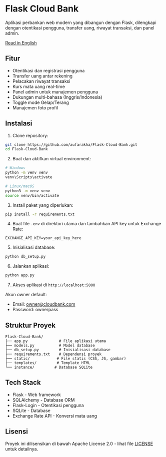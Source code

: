 # Flask Cloud Bank

Aplikasi perbankan web modern yang dibangun dengan Flask, dilengkapi dengan otentikasi pengguna, transfer uang, riwayat transaksi, dan panel admin.

[Read in English](README.md)

## Fitur

- Otentikasi dan registrasi pengguna
- Transfer uang antar rekening
- Pelacakan riwayat transaksi
- Kurs mata uang real-time
- Panel admin untuk manajemen pengguna
- Dukungan multi-bahasa (Inggris/Indonesia)
- Toggle mode Gelap/Terang
- Manajemen foto profil

## Instalasi

1. Clone repository:

```bash
git clone https://github.com/aufarakha/Flask-Cloud-Bank.git
cd Flask-Cloud-Bank
```

2. Buat dan aktifkan virtual environment:

```bash
# Windows
python -m venv venv
venv\Scripts\activate

# Linux/macOS
python3 -m venv venv
source venv/bin/activate
```

3. Install paket yang diperlukan:

```bash
pip install -r requirements.txt
```

4. Buat file `.env` di direktori utama dan tambahkan API key untuk Exchange Rate:

```
EXCHANGE_API_KEY=your_api_key_here
```

5. Inisialisasi database:

```bash
python db_setup.py
```

6. Jalankan aplikasi:

```bash
python app.py
```

7. Akses aplikasi di `http://localhost:5000`

Akun owner default:

- Email: owner@cloudbank.com
- Password: ownerpass

## Struktur Proyek

```
Flask-Cloud-Bank/
├── app.py              # File aplikasi utama
├── models.py           # Model database
├── db_setup.py         # Inisialisasi database
├── requirements.txt    # Dependensi proyek
├── static/            # File statis (CSS, JS, gambar)
├── templates/         # Template HTML
└── instance/         # Database SQLite
```

## Tech Stack

- Flask - Web framework
- SQLAlchemy - Database ORM
- Flask-Login - Otentikasi pengguna
- SQLite - Database
- Exchange Rate API - Konversi mata uang

## Lisensi

Proyek ini dilisensikan di bawah Apache License 2.0 - lihat file [LICENSE](LICENSE) untuk detailnya.
